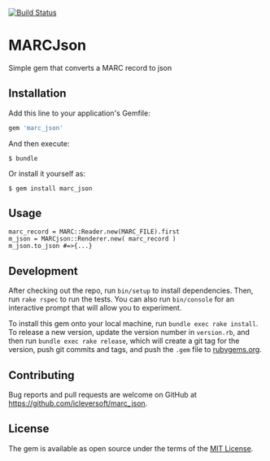 [![Build
Status](https://travis-ci.org/icleversoft/marc_json.png)](https://travis-ci.org/icleversoft/marc_json)
# MARCJson
Simple gem that converts a MARC record to json 


## Installation

Add this line to your application's Gemfile:

```ruby
gem 'marc_json'
```

And then execute:

    $ bundle

Or install it yourself as:

    $ gem install marc_json

## Usage
```
marc_record = MARC::Reader.new(MARC_FILE).first
m_json = MARCjson::Renderer.new( marc_record )
m_json.to_json #=>{...}
```

## Development

After checking out the repo, run `bin/setup` to install dependencies. Then, run `rake rspec` to run the tests. You can also run `bin/console` for an interactive prompt that will allow you to experiment.

To install this gem onto your local machine, run `bundle exec rake install`. To release a new version, update the version number in `version.rb`, and then run `bundle exec rake release`, which will create a git tag for the version, push git commits and tags, and push the `.gem` file to [rubygems.org](https://rubygems.org).

## Contributing

Bug reports and pull requests are welcome on GitHub at https://github.com/icleversoft/marc_json.


## License

The gem is available as open source under the terms of the [MIT License](http://opensource.org/licenses/MIT).

